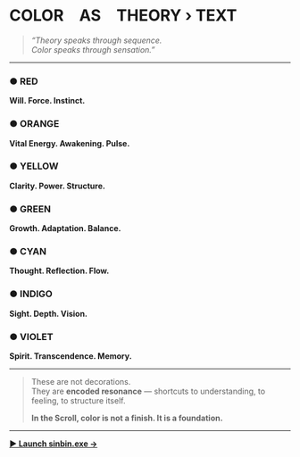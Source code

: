 # COLOR AS THEORY › TEXT

> _“Theory speaks through sequence.  
> Color speaks through sensation.”_

---

### ● RED  
**Will. Force. Instinct.**

### ● ORANGE  
**Vital Energy. Awakening. Pulse.**

### ● YELLOW  
**Clarity. Power. Structure.**

### ● GREEN  
**Growth. Adaptation. Balance.**

### ● CYAN  
**Thought. Reflection. Flow.**

### ● INDIGO  
**Sight. Depth. Vision.**

### ● VIOLET  
**Spirit. Transcendence. Memory.**

---

> These are not decorations.  
> They are **encoded resonance** — shortcuts to understanding, to feeling, to structure itself.  
>  
> **In the Scroll, color is not a finish. It is a foundation.**

---

[**▶ Launch sinbin.exe →**](sinbin.html)



